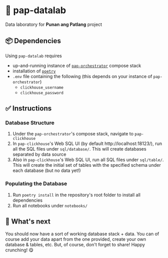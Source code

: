 # 🧪 pap-datalab
Data laboratory for __Punan ang Patlang__ project

## 📦 Dependencies
Using `pap-datalab` requires
- up-and-running instance of
[`pap-orchestrator`](https://github.com/bendlikeabamboo/pap-orchestrator) compose stack
- installation of [`poetry`](https://python-poetry.org/)
- `.env` file containing the following (this depends on your instance of 
`pap-orchestrator`)
    - `clickhouse_username`
    - `clickhouse_password`


## ✅ Instructions
### Database Structure

1. Under the `pap-orchestrator`'s compose stack, navigate to `pap-clickhouse`
1. In `pap-clickhouse`'s Web SQL UI (by default http://localhost:18123/), run all the
SQL files under `sql/database/`. This will create databases separated by data source
1. Also in `pap-clickhouse`'s Web SQL UI, run all SQL files under `sql/table/`. This
will create the initial set of tables with the specified schema under each 
database (but no data yet!)

### Populating the Database
1. Run `poetry install` in the repository's root folder to install all dependencies
1. Run all notebooks under `notebooks/`

## 📍 What's next
You should now have a sort of working database stack + data. You can of course add your
data apart from the one provided, create your own database & tables, etc. But, of
course, don't forget to share! Happy crunching! 😋
